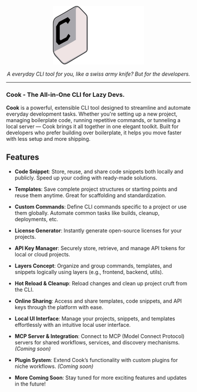 <p align="center">
  <img src="assets/licenses/COOKTITLE.svg" alt="Typer Banner" width="250"/>
</p>

<p align="center"><i>A everyday CLI tool for you, like a swiss army knife? But for the developers.</i></p> 

---

### Cook - The All-in-One CLI for Lazy Devs.

**Cook** is a powerful, extensible CLI tool designed to streamline and automate everyday development tasks. Whether you're setting up a new project, managing boilerplate code, running repetitive commands, or tunneling a local server — Cook brings it all together in one elegant toolkit. Built for developers who prefer building over boilerplate, it helps you move faster with less setup and more shipping.

## Features

* **Code Snippet**: Store, reuse, and share code snippets both locally and publicly. Speed up your coding with ready-made solutions.

* **Templates**: Save complete project structures or starting points and reuse them anytime. Great for scaffolding and standardization.

* **Custom Commands**: Define CLI commands specific to a project or use them globally. Automate common tasks like builds, cleanup, deployments, etc.

* **License Generator**: Instantly generate open-source licenses for your projects.

* **API Key Manager**: Securely store, retrieve, and manage API tokens for local or cloud projects.

* **Layers Concept**: Organize and group commands, templates, and snippets logically using layers (e.g., frontend, backend, utils).

* **Hot Reload & Cleanup**: Reload changes and clean up project cruft from the CLI.

* **Online Sharing**: Access and share templates, code snippets, and API keys through the platform with ease.

* **Local UI Interface**: Manage your projects, snippets, and templates effortlessly with an intuitive local user interface.

* **MCP Server & Integration**: Connect to MCP (Model Connect Protocol) servers for shared workflows, services, and discovery mechanisms. *(Coming soon)*

* **Plugin System**: Extend Cook’s functionality with custom plugins for niche workflows. *(Coming soon)*

* **More Coming Soon**: Stay tuned for more exciting features and updates in the future!

